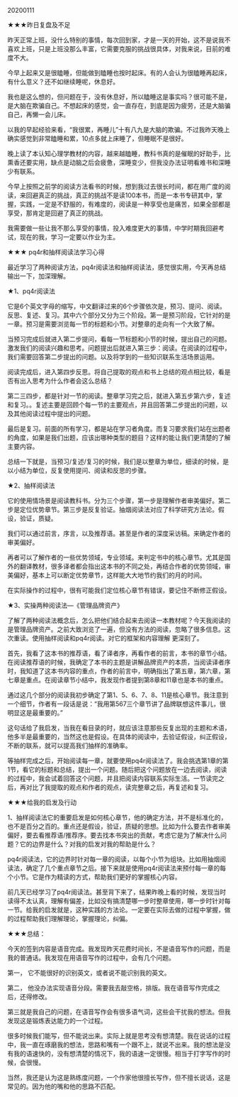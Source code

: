 20200111

★★★昨日复盘及不足

昨天正常上班，没什么特别的事情，每次回到家，才是一天的开始，这不是说我不喜欢上班，只是上班没那么丰富，它需要克服的挑战很具体，对我来说，目前的难度不大。

 

今早上起来又是很瞌睡，但能做到瞌睡也按时起床。有的人会认为很瞌睡再起床，有什么意义？还不如继续睡呢，休息好。

 

我也是这么想的，但问题在于，没有休息好，所以瞌睡这是事实吗？很可能不是，是大脑在欺骗自己。不想起床的感觉，会一直存在，到底是因为疲劳，还是大脑骗自己，再懒一会儿床。

 

以我的早起经验来看，“我很累，再睡儿”十有八九是大脑的欺骗。不过我昨天晚上确实感觉到非常瞌睡和累，10点多就上床睡了，但睡眠不是很好。

 

晚上读了本认知心理学教材的内容，越来越瞌睡，教科书真的是催眠的好助手，比熏香还要实用，缺点是动脑之后会疲惫，深睡变少，但我没办法证明看难书和深睡少有联系。

 

今早上按照之前学的阅读方法看书的时候，想到我过去很长时间，都在用广度的阅读，来回避真正的挑战，真正的挑战不是读100本书，而是一本书专研其中，掌握，实践，一定是不舒服的，有难度的，阅读是一种享受也是痛苦，如果全部都是享受，那肯定是回避了真正的挑战。

 

我需要做一些让我不那么享受的事情，投入难度更大的事情，中学时期我回避考试，现在的我，学习一定要以作业为主。

 

★★★ pq4r和抽样阅读法学习心得

最近学习了两种阅读方法，pq4r阅读法和抽样阅读法，感觉很实用，今天再总结输出一下，加深理解。

 

★1、pq4r阅读法

它是6个英文字母的缩写，中文翻译过来的6个步骤依次是，预习、提问、阅读。反思、复述、复习。其中六个部分又分为三个阶段。第一是预习阶段，它针对的是一章。预习是需要浏览每一节的标题和小节。对整章的走向有一个大致了解。

 

当预习完成后就进入第二步提问，看每一节标题和小节的时候，提出自己的问题。激发我们的阅读兴趣和思考。问题提出后就进入第三步：阅读。在阅读的过程中，我们需要回答第二步提出的问题。以及将学到的一些知识联系生活场景运用。

 

阅读完成后，进入第四步反思。将自己提取的观点和书上总结的观点相比较，看是否有出入思考为什么作者会这么总结？

 

第二三四步，都是针对一节的阅读。整章学习完之后，就进入第五步第六步，复述和复习。。复述主要是回顾个每一节的主要观点，并且回答第二步提出的问题，以及其他阅读过程中提出的问题。

 

最后是复习。前面的所有学习，都是站在学习者角度。而复习要求我们站在出题者的角度，如果是我们出题，应该出哪种类型的题目？这样的能让我们更清楚的了解主要内容。

 

总结一下就是，当预习/复述/复习的时候，我们是以整章为单位，细读的时候，是以小结为单位，反复使用提问、阅读和反思的步骤。

 

★2、抽样阅读法

它的使用情场景是阅读教科书。分为三个步骤，第一步是理解作者审美偏好。第二步是定位优势章节。第三步是反复验证。抽烟阅读法对应了科学研究方法论。假设，验证，质疑。

我们可以通过前言，序言，以及推荐语。甚至是作者的深度采访稿。来确定作者的审美偏好。

 

再者可以了解作者的一些优势领域，专业领域。来判定书中的核心章节。尤其是国外的翻译教材，很多译者都会指出这本书的不同之处，再结合作者的优势领域，审美偏好，基本上可以断定优势章节，这样能大大地节约我们的月的时间。

 

在实际操作的过程中，很有可能我们定位核心章节有错误，要记住不断修正假设。

 

★3、实操两种阅读法—《管理品牌资产》

了解了两种阅读法概念后，怎么把他们结合起来去阅读一本教材呢？今天我阅读的是管理品牌资产。之前大致浏览了一遍，但没有方法的阅读，忽略了很多信息。这次重读。使用抽样阅读和pq4r阅读。对它的框架和内容理解 更深刻了。

 

首先，我看了这本书的推荐语，看了译者序，再看作者的前言，本书的章节小结。在阅读推荐语的时候，我确定了本书的主题是讲解品牌资产的本质，当阅读译者序时，我知道了这本书内容的重点，作者的前言中，明确指出了第五章，第六章，第七章是重点。在阅读章节小结中，我发现作者提到第8章和11章也是本书的重点。

 

通过这几个部分的阅读我初步确定了第1、5、6、7、8、11是核心章节。我注意到一个细节，作者有一段话是说：“我用第567三个章节讲了品牌联想这件事儿，很明显这是最重要的。”

 

这句话给了我启发，当我在看目录的时，就应该注意那些反复出现的主题和术语，他多半是最重要的，当然这也是假设。在具体的阅读中，去验证假设，纠正假设，不断的联系，就可以提高我们抽样的准确率。

 

等抽样完成之后，开始阅读每一章，就要使用pq4r阅读法了。我会挑选第1章的第1节，看它的标题和总结，提出一个问题。随后把这个问题放在一边去阅读，阅读的过程中，我会试着回答这个问题，并且把阅读内容联系实际生活。一节读完之后，再对比了我提取的观点和作者的观点，读完整章之后，再复述和复习。

 

★★★给我的启发及行动

1、抽样阅读法它的重要启发是如何核心章节，他的确定方法，并不是标准化的，也不是百分之百的。重点还是假设，验证，质疑的思想。比如为什么要去作者审美偏好，要去看推荐语/推荐序。要去找本书突出的贡献，考虑它是为了解决什么问题？它的边界是什么？对我的启发对我的帮助是什么？

 

pq4r阅读法，它的边界时针对每一章的阅读，以每个小节为组块。比如用抽烟阅读法，确定了几个重点章节之后。接下来就是使用pq4r阅读法来预付每一章的每个小节。它是作为精读的方式，帮助我们更好的掌握核心内容。

 

前几天已经学习了pq4r阅读法。甚至背下来了，结果昨晚上看的时候，发现当时读得不太认真，理解有偏差，比如没有搞清楚哪一步时整章使用，哪一步时针对每一节。给我的启发就是，这种实践的方法论。一定要在实际去做的过程中掌握，做的过程帮助我们理解理论，掌握理论，纠偏。

 

★★★总结：

今天的签到内容是语音完成。我发现昨天花费时间长，不是语音写作的问题，而是我的普通话。我发现在用语音写作的过程中，会有几个问题。

 

第一，  它不能很好的识别英文，或者说不能识别我的英文。

 

第二，  他没办法实现语音分段。需要我去敲空格，排版。我在语音写作完成之后，还得修改。

 

第三就是我自己的问题，在语音写作会有很多语气词，这些会干扰我的想法。但我发现这是锻炼表达能力的一个过程。

 

很多时候我们能写，但不能说出来。实际上就是思考没有想清楚。我在说话的过程中，我一直在琢磨我的想法，思路和嘴有一个跟不上，就说不出来。我的想法是没有我的语速快的，没有想清楚的情况下，我的语速一定很慢。相当于打字写作的时候，会很慢。

 

当然，我还是认为这是熟练度问题，一个作家他很擅长写作，但不擅长说话，这是常见的。因为他的嘴和他的思路不匹配。



 